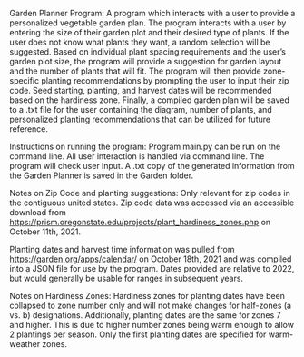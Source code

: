 Garden Planner Program:
A program which interacts with a user to provide a personalized vegetable garden plan. The program interacts with a user by entering the size of their garden plot and their desired type of plants. If the user does not know what plants they want, a random selection will be suggested. Based on individual plant spacing requirements and the user’s garden plot size, the program will provide a suggestion for garden layout and the number of plants that will fit. The program will then provide zone-specific planting recommendations by prompting the user to input their zip code. Seed starting, planting, and harvest dates will be recommended based on the hardiness zone. Finally, a compiled garden plan will be saved to a .txt file for the user containing the diagram, number of plants, and personalized planting recommendations that can be utilized for future reference.

Instructions on running the program:
Program main.py can be run on the command line. All user interaction is handled via command line. The program will check user input.
A .txt copy of the generated information from the Garden Planner is saved in the Garden folder. 

Notes on Zip Code and planting suggestions:
Only relevant for zip codes in the contiguous united states. Zip code data was accessed via an accessible download from https://prism.oregonstate.edu/projects/plant_hardiness_zones.php on October 11th, 2021.

Planting dates and harvest time information was pulled from https://garden.org/apps/calendar/ on October 18th, 2021 and was compiled into a JSON file for use by the program. Dates provided are relative to 2022, but would generally be usable for ranges in subsequent years.

Notes on Hardiness Zones:
Hardiness zones for planting dates have been collapsed to zone number only and will not make changes for half-zones (a vs. b) designations. Additionally, planting dates are the same for zones 7 and higher. This is due to higher number zones being warm enough to allow 2 plantings per season. Only the first planting dates are specified for warm-weather zones.
